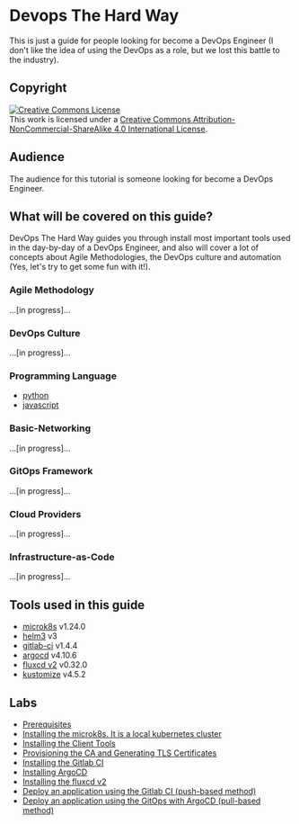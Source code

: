 # Devops The Hard Way

This is just a guide for people looking for become a DevOps Engineer (I don't like the idea of using the DevOps as a role, but we lost this battle to the industry).

## Copyright

<a rel="license" href="http://creativecommons.org/licenses/by-nc-sa/4.0/"><img alt="Creative Commons License" style="border-width:0" src="https://i.creativecommons.org/l/by-nc-sa/4.0/88x31.png" /></a><br />This work is licensed under a <a rel="license" href="http://creativecommons.org/licenses/by-nc-sa/4.0/">Creative Commons Attribution-NonCommercial-ShareAlike 4.0 International License</a>.

## Audience

The audience for this tutorial is someone looking for become a DevOps Engineer.

## What will be covered on this guide?

DevOps The Hard Way guides you through install most important tools used in the day-by-day of a DevOps Engineer, and also will cover a lot of concepts about Agile Methodologies, the DevOps culture and automation (Yes, let's try to get some fun with it!).

### Agile Methodology

...[in progress]...

### DevOps Culture

...[in progress]...

### Programming Language

* [python]()
* [javascript]()

### Basic-Networking

...[in progress]...

### GitOps Framework

...[in progress]...

### Cloud Providers

...[in progress]...

### Infrastructure-as-Code

...[in progress]...

## Tools used in this guide

* [microk8s](https://github.com/canonical/microk8s) v1.24.0
* [helm3](https://helm.sh/docs/intro/install/) v3
* [gitlab-ci](https://docs.gitlab.com/charts/installation/deployment.html#deploy-using-helm) v1.4.4
* [argocd](https://github.com/argoproj/argo-helm/tree/main/charts/argo-cd) v4.10.6
* [fluxcd v2](https://github.com/fluxcd/flux2/tree/v0.32.0) v0.32.0
* [kustomize](https://github.com/kubernetes-sigs/kustomize) v4.5.2

## Labs

* [Prerequisites]()
* [Installing the microk8s. It is a local kubernetes cluster ]()
* [Installing the Client Tools]()
* [Provisioning the CA and Generating TLS Certificates]()
* [Installing the Gitlab CI]()
* [Installing ArgoCD]()
* [Installing the fluxcd v2]()
* [Deploy an application using the Gitlab CI (push-based method)]()
* [Deploy an application using the GitOps with ArgoCD (pull-based method)]()